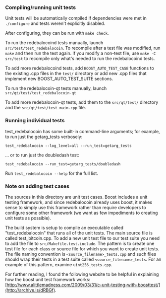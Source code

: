 ### Compiling/running unit tests

Unit tests will be automatically compiled if dependencies were met in `./configure`
and tests weren't explicitly disabled.

After configuring, they can be run with `make check`.

To run the redebalocoind tests manually, launch `src/test/test_redebalocoin`. To recompile
after a test file was modified, run `make` and then run the test again. If you
modify a non-test file, use `make -C src/test` to recompile only what's needed
to run the redebalocoind tests.

To add more redebalocoind tests, add `BOOST_AUTO_TEST_CASE` functions to the existing
.cpp files in the `test/` directory or add new .cpp files that
implement new BOOST_AUTO_TEST_SUITE sections.

To run the redebalocoin-qt tests manually, launch `src/qt/test/test_redebalocoin-qt`

To add more redebalocoin-qt tests, add them to the `src/qt/test/` directory and
the `src/qt/test/test_main.cpp` file.

### Running individual tests

test_redebalocoin has some built-in command-line arguments; for
example, to run just the getarg_tests verbosely:

    test_redebalocoin --log_level=all --run_test=getarg_tests

... or to run just the doubledash test:

    test_redebalocoin --run_test=getarg_tests/doubledash

Run `test_redebalocoin --help` for the full list.

### Note on adding test cases

The sources in this directory are unit test cases.  Boost includes a
unit testing framework, and since redebalocoin already uses boost, it makes
sense to simply use this framework rather than require developers to
configure some other framework (we want as few impediments to creating
unit tests as possible).

The build system is setup to compile an executable called "test_redebalocoin"
that runs all of the unit tests.  The main source file is called
test_bitcoin.cpp. To add a new unit test file to our test suite you need
to add the file to `src/Makefile.test.include`. The pattern is to create
one test file for each class or source file for which you want to create
unit tests.  The file naming convention is `<source_filename>_tests.cpp`
and such files should wrap their tests in a test suite
called `<source_filename>_tests`. For an example of this pattern,
examine `uint256_tests.cpp`.

For further reading, I found the following website to be helpful in
explaining how the boost unit test framework works:
[http://www.alittlemadness.com/2009/03/31/c-unit-testing-with-boosttest/](http://archive.is/dRBGf).
